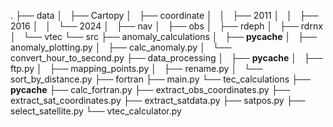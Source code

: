 .
├── data
│   ├── Cartopy
│   ├── coordinate
│   │   ├── 2011
│   │   ├── 2016
│   │   └── 2024
│   ├── nav
│   ├── obs
│   ├── rdeph
│   ├── rdrnx
│   └── vtec
└── src
    ├── anomaly_calculations
    │   ├── __pycache__
    │   ├── anomaly_plotting.py
    │   ├── calc_anomaly.py
    │   └── convert_hour_to_second.py
    ├── data_processing
    │   ├── __pycache__
    │   ├── ftp.py
    │   ├── mapping_points.py
    │   ├── rename.py
    │   └── sort_by_distance.py
    ├── fortran
    ├── main.py
    └── tec_calculations
        ├── __pycache__
        ├── calc_fortran.py
        ├── extract_obs_coordinates.py
        ├── extract_sat_coordinates.py
        ├── extract_satdata.py
        ├── satpos.py
        ├── select_satellite.py
        └── vtec_calculator.py

